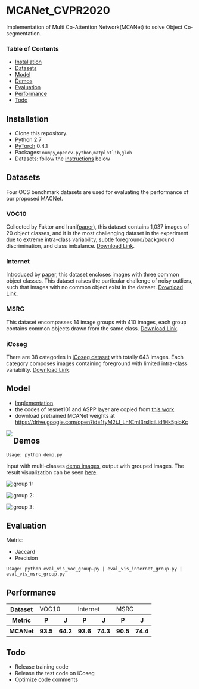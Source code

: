 # MCANet_CVPR2020
Implementation of Multi Co-Attention Network(MCANet) to solve Object Co-segmentation.

### Table of Contents
- <a href='#Installation'>Installation</a>
- <a href='#Datasets'>Datasets</a>
- <a href='#Model'>Model</a>
- <a href='#Demos'>Demos</a>
- <a href='#Evaluation'>Evaluation</a>
- <a href='#Performance'>Performance</a>
- <a href='#Todo'>Todo</a>
&nbsp;
&nbsp;
## Installation
- Clone this repository.
- Python 2.7
- [PyTorch](http://pytorch.org/) 0.4.1 
- Packages: `numpy`,`opencv-python`,`matplotlib`,`glob`
- Datasets: follow the [instructions](#Datasets) below
## Datasets
Four OCS benchmark datasets are used for evaluating the performance of our proposed MACNet.

### VOC10
Collected by Faktor and Irani([paper](https://www.cv-foundation.org/openaccess/content_iccv_2013/papers/Faktor_Co-segmentation_by_Composition_2013_ICCV_paper.pdf)), this dataset contains 1,037 images of 20 object classes, and it is the most challenging dataset in the experiment due to extreme intra-class variability, subtle foreground/background discrimination, and class imbalance. [Download Link](https://drive.google.com/open?id=1V7YRZafySYOPtZ4WiwqM6pUnjc_8TAH7).
### Internet
Introduced by [paper](http://people.csail.mit.edu/mrub/ObjectDiscovery/), this dataset encloses images with three common object classes. This dataset raises the particular challenge of noisy outliers, such that images with no common object exist in the dataset. [Download Link](http://people.csail.mit.edu/mrub/ObjectDiscovery/ObjectDiscovery-data.zip).
### MSRC
This dataset encompasses 14 image groups with 410 images, each group contains common objects drawn from the same class. [Download Link](http://people.csail.mit.edu/mrub/ObjectDiscovery/ObjectDiscovery-data.zip).
### iCoseg
There are 38 categories in [iCoseg dataset](https://www.cc.gatech.edu/~dbatra/papers/bkpcl_cvpr10.pdf) with totally 643 images. Each category composes images containing foreground with limited intra-class variability. [Download Link](http://people.csail.mit.edu/mrub/ObjectDiscovery/ObjectDiscovery-data.zip).

## Model
   
- [Implementation](https://github.com/blankblankblank123/MCANet_CVPR2020_submit/tree/master/libs/models)
- the codes of resnet101 and ASPP layer are copied from [this work](https://github.com/kazuto1011/deeplab-pytorch)
- download pretrained MCANet weights at https://drive.google.com/open?id=1tyM2tJ_LhfCmI3rsliciLidfHk5ploKc

<img align="left" src= "https://github.com/blankblankblank123/MCANet_CVPR2020_submit/blob/master/doc/model.PNG">

## Demos
```
Usage: python demo.py
```
Input with multi-classes [demo images](https://github.com/blankblankblank123/MCANet_CVPR2020_submit/tree/master/demo_images), output with grouped images. The result visualization can be seen [here](https://github.com/blankblankblank123/MCANet_CVPR2020_submit/tree/master/result/demo).

group 1:
<img align="left" src= "https://github.com/blankblankblank123/MCANet_CVPR2020_submit/blob/master/result/demo/0.png">

group 2:
<img align="left" src= "https://github.com/blankblankblank123/MCANet_CVPR2020_submit/blob/master/result/demo/1.png">

group 3:
<img align="left" src= "https://github.com/blankblankblank123/MCANet_CVPR2020_submit/blob/master/result/demo/2.png">

## Evaluation
Metric:
- Jaccard
- Precision

```
Usage: python eval_vis_voc_group.py | eval_vis_internet_group.py | eval_vis_msrc_group.py
```

## Performance
<table>
    <tr>
        <th>Dataset</th>
        <td colspan="2">VOC10</td>
        <td colspan="2">Internet</td>
        <td colspan="2">MSRC</td>
    </tr>
    <tr>
        <th> Metric</th>
        <th>P</th>
        <th>J</th>
        <th>P</th>
        <th>J</th>
        <th>P</th>
        <th>J</th>
    </tr>
    <tr>
        <th> MCANet</th>
        <th>93.5</th>
        <th>64.2</th>
        <th>93.6</th>
        <th>74.3</th>
        <th>90.5</th>
        <th>74.4</th>
    </tr>
   
</table>

## Todo
- Release training code
- Release the test code on iCoseg
- Optimize code comments
